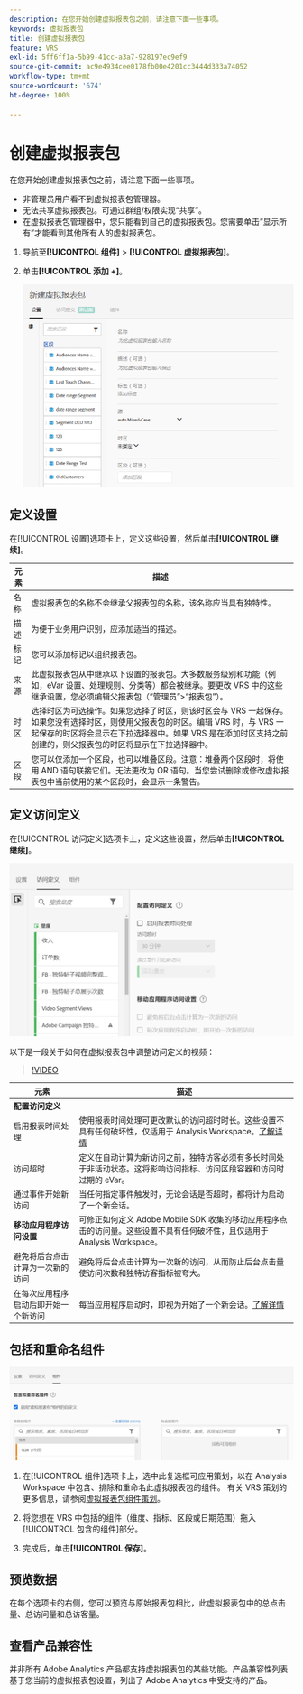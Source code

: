 ```yaml
---
description: 在您开始创建虚拟报表包之前，请注意下面一些事项。
keywords: 虚拟报表包
title: 创建虚拟报表包
feature: VRS
exl-id: 5ff6ff1a-5b99-41cc-a3a7-928197ec9ef9
source-git-commit: ac9e4934cee0178fb00e4201cc3444d333a74052
workflow-type: tm+mt
source-wordcount: '674'
ht-degree: 100%

---
```


# 创建虚拟报表包

在您开始创建虚拟报表包之前，请注意下面一些事项。

* 非管理员用户看不到虚拟报表包管理器。
* 无法共享虚拟报表包。可通过群组/权限实现“共享”。
* 在虚拟报表包管理器中，您只能看到自己的虚拟报表包。您需要单击“显示所有”才能看到其他所有人的虚拟报表包。

1. 导航至&#x200B;**[!UICONTROL 组件]** > **[!UICONTROL 虚拟报表包]**。
1. 单击&#x200B;**[!UICONTROL 添加 +]**。

   ![](assets/new_vrs.png)

## 定义设置

在[!UICONTROL 设置]选项卡上，定义这些设置，然后单击&#x200B;**[!UICONTROL 继续]**。

| 元素 | 描述 |
| --- |--- |
| 名称 | 虚拟报表包的名称不会继承父报表包的名称，该名称应当具有独特性。 |
| 描述 | 为便于业务用户识别，应添加适当的描述。 |
| 标记 | 您可以添加标记以组织报表包。 |
| 来源 | 此虚拟报表包从中继承以下设置的报表包。大多数服务级别和功能（例如，eVar 设置、处理规则、分类等）都会被继承。要更改 VRS 中的这些继承设置，您必须编辑父报表包（“管理员”>“报表包”）。 |
| 时区 | 选择时区为可选操作。如果您选择了时区，则该时区会与 VRS 一起保存。如果您没有选择时区，则使用父报表包的时区。编辑 VRS 时，与 VRS 一起保存的时区将会显示在下拉选择器中。如果 VRS 是在添加时区支持之前创建的，则父报表包的时区将显示在下拉选择器中。 |
| 区段 | 您可以仅添加一个区段，也可以堆叠区段。注意：堆叠两个区段时，将使用 AND 语句联接它们。无法更改为 OR 语句。当您尝试删除或修改虚拟报表包中当前使用的某个区段时，会显示一条警告。 |

## 定义访问定义

在[!UICONTROL 访问定义]选项卡上，定义这些设置，然后单击&#x200B;**[!UICONTROL 继续]**。

![](assets/visit-definition.png)

以下是一段关于如何在虚拟报表包中调整访问定义的视频：

>[!VIDEO](https://video.tv.adobe.com/v/23545/?quality=12)

| 元素 | 描述 |
| --- |--- |
| **配置访问定义** |  |
| 启用报表时间处理 | 使用报表时间处理可更改默认的访问超时时长。这些设置不具有任何破坏性，仅适用于 Analysis Workspace。[了解详情](/help/components/vrs/vrs-report-time-processing.md) |
| 访问超时 | 定义在自动计算为新访问之前，独特访客必须有多长时间处于非活动状态。这将影响访问指标、访问区段容器和访问时过期的 eVar。 |
| 通过事件开始新访问 | 当任何指定事件触发时，无论会话是否超时，都将计为启动了一个新会话。 |
| **移动应用程序访问设置** | 可修正如何定义 Adobe Mobile SDK 收集的移动应用程序点击的访问量。这些设置不具有任何破坏性，且仅适用于 Analysis Workspace。 |
| 避免将后台点击计算为一次新的访问 | 避免将后台点击计算为一次新的访问，从而防止后台点击量使访问次数和独特访客指标被夸大。 |
| 在每次应用程序启动后即开始一个新访问 | 每当应用程序启动时，即视为开始了一个新会话。[了解详情](/help/components/vrs/vrs-mobile-visit-processing.md) |

## 包括和重命名组件

![](assets/components.png)

1. 在[!UICONTROL 组件]选项卡上，选中此复选框可应用策划，以在 Analysis Workspace 中包含、排除和重命名此虚拟报表包的组件。
有关 VRS 策划的更多信息，请参阅[虚拟报表包组件策划](https://experienceleague.adobe.com/docs/analytics/components/virtual-report-suites/vrs-components.html#virtual-report-suites?lang=zh-Hans)。

1. 将您想在 VRS 中包括的组件（维度、指标、区段或日期范围）拖入[!UICONTROL 包含的组件]部分。

1. 完成后，单击&#x200B;**[!UICONTROL 保存]**。

## 预览数据

在每个选项卡的右侧，您可以预览与原始报表包相比，此虚拟报表包中的总点击量、总访问量和总访客量。

## 查看产品兼容性

并非所有 Adobe Analytics 产品都支持虚拟报表包的某些功能。产品兼容性列表基于您当前的虚拟报表包设置，列出了 Adobe Analytics 中受支持的产品。
